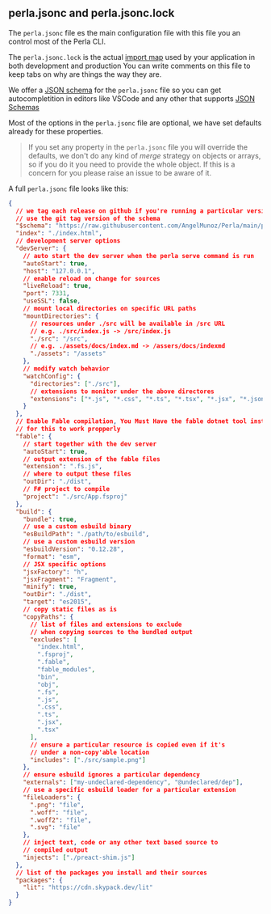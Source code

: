 [import map]: /#/content/import-maps
[json schema]: https://github.com/AngelMunoz/Perla/blob/main/perla.schema.json
[json schemas]: https://json-schema.org/

## perla.jsonc and perla.jsonc.lock

The `perla.jsonc` file es the main configuration file with this file you an control most of the Perla CLI.

The `perla.jsonc.lock` is the actual [import map] used by your application in both development and production
You can write comments on this file to keep tabs on why are things the way they are.

We offer a [JSON schema] for the `perla.jsonc` file so you can get autocompletition in editors like VSCode and any other that supports [JSON Schemas]

Most of the options in the `perla.jsonc` file are optional, we have set defaults already for these properties.

> If you set any property in the `perla.jsonc` file you will override the defaults, we don't do any kind of _merge_ strategy on objects or arrays, so if you do it you need to provide the whole object. If this is a concern for you please raise an issue to be aware of it.

A full `perla.jsonc` file looks like this:

```json
{
  // we tag each release on github if you're running a particular version of perla you can
  // use the git tag version of the schema
  "$schema": "https://raw.githubusercontent.com/AngelMunoz/Perla/main/perla.schema.json",
  "index": "./index.html",
  // development server options
  "devServer": {
    // auto start the dev server when the perla serve command is run
    "autoStart": true,
    "host": "127.0.0.1",
    // enable reload on change for sources
    "liveReload": true,
    "port": 7331,
    "useSSL": false,
    // mount local directories on specific URL paths
    "mountDirectories": {
      // resources under ./src will be available in /src URL
      // e.g. ./src/index.js -> /src/index.js
      "./src": "/src",
      // e.g. ./assets/docs/index.md -> /assers/docs/indexmd
      "./assets": "/assets"
    },
    // modify watch behavior
    "watchConfig": {
      "directories": ["./src"],
      // extensions to monitor under the above directores
      "extensions": ["*.js", "*.css", "*.ts", "*.tsx", "*.jsx", "*.json"]
    }
  },
  // Enable Fable compilation, You Must Have the fable dotnet tool installed
  // for this to work propperly
  "fable": {
    // start together with the dev server
    "autoStart": true,
    // output extension of the fable files
    "extension": ".fs.js",
    // where to output these files
    "outDir": "./dist",
    // F# project to compile
    "project": "./src/App.fsproj"
  },
  "build": {
    "bundle": true,
    // use a custom esbuild binary
    "esBuildPath": "./path/to/esbuild",
    // use a custom esbuild version
    "esbuildVersion": "0.12.28",
    "format": "esm",
    // JSX specific options
    "jsxFactory": "h",
    "jsxFragment": "Fragment",
    "minify": true,
    "outDir": "./dist",
    "target": "es2015",
    // copy static files as is
    "copyPaths": {
      // list of files and extensions to exclude
      // when copying sources to the bundled output
      "excludes": [
        "index.html",
        ".fsproj",
        ".fable",
        "fable_modules",
        "bin",
        "obj",
        ".fs",
        ".js",
        ".css",
        ".ts",
        ".jsx",
        ".tsx"
      ],
      // ensure a particular resource is copied even if it's
      // under a non-copy'able location
      "includes": ["./src/sample.png"]
    },
    // ensure esbuild ignores a particular dependency
    "externals": ["my-undeclared-dependency", "@undeclared/dep"],
    // use a specific esbuild loader for a particular extension
    "fileLoaders": {
      ".png": "file",
      ".woff": "file",
      ".woff2": "file",
      ".svg": "file"
    },
    // inject text, code or any other text based source to
    // compiled output
    "injects": ["./preact-shim.js"]
  },
  // list of the packages you install and their sources
  "packages": {
    "lit": "https://cdn.skypack.dev/lit"
  }
}
```
